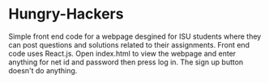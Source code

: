 # Hungry-Hackers
Simple front end code for a webpage desgined for ISU students where they can post questions and solutions related to their assignments. Front end code uses React.js. Open index.html to view the webpage and enter anything for net id and password then press log in. The sign up button doesn't do anything.